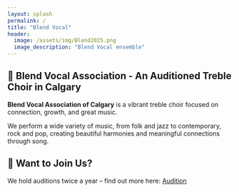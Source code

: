 ```yaml
---
layout: splash
permalink: /
title: "Blend Vocal"
header:
  image: /assets/img/Blend2025.png
  image_description: "Blend Vocal ensemble"
---
```


## 🎼 Blend Vocal Association - An Auditioned Treble Choir in Calgary

**Blend Vocal Association of Calgary** is a vibrant treble choir focused on connection, growth, and great music.

We perform a wide variety of music, from folk and jazz to contemporary, rock and pop, creating beautiful harmonies and meaningful connections through song.


## 🎤 Want to Join Us?

We hold auditions twice a year – find out more here: [Audition](/audition)
